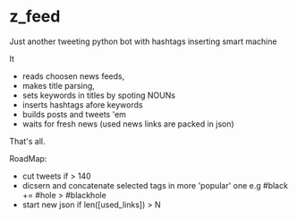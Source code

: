 # z_feed
Just another tweeting python bot with hashtags inserting smart machine

It 
* reads choosen news feeds, 
* makes title parsing,
* sets keywords in titles by spoting NOUNs
* inserts hashtags afore keywords
* builds posts and tweets 'em
* waits for fresh news (used news links are packed in json) 

That's all.

RoadMap:

* cut tweets if > 140
* dicsern and concatenate selected tags in more 'popular' one e.g #black += #hole > #blackhole 
* start new json if len([used_links]) > N
